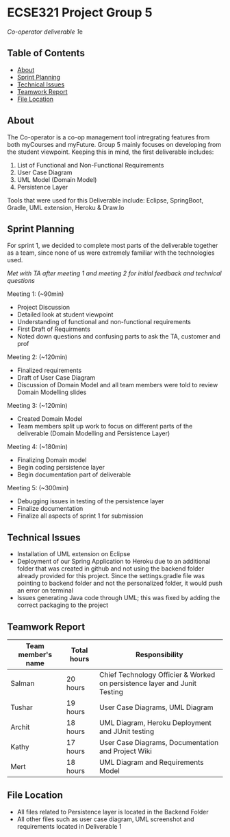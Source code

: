 # ECSE321 Project Group 5
*Co-operator deliverable 1*e

## Table of Contents
* [About](#about)
* [Sprint Planning](#sprint-planning)
* [Technical Issues](#technical-issues)
* [Teamwork Report](#teamwork-report)
* [File Location](#file-location)


## About
The Co-operator is a co-op management tool intregrating features from both myCourses and myFuture. Group 5 mainly focuses on developing from the student viewpoint. Keeping this in mind, the first deliverable includes: 

1. List of Functional and Non-Functional Requirements
2. User Case Diagram
3. UML Model (Domain Model)
4. Persistence Layer

Tools that were used for this Deliverable include: Eclipse, SpringBoot, Gradle, UML extension, Heroku & Draw.Io

## Sprint Planning
For sprint 1, we decided to complete most parts of the deliverable together as a team, since none of us were extremely familiar with the technologies used.

*Met with TA after meeting 1 and meeting 2 for initial feedback and technical questions*

Meeting 1: (~90min)
- Project Discussion
- Detailed look at student viewpoint
- Understanding of functional and non-functional requirements
- First Draft of Requirments
- Noted down questions and confusing parts to ask the TA, customer and prof

Meeting 2: (~120min)
- Finalized requirements
- Draft of User Case Diagram
- Discussion of Domain Model and all team members were told to review Domain Modelling slides

Meeting 3: (~120min)
- Created Domain Model
- Team members split up work to focus on different parts of the deliverable (Domain Modelling and Persistence Layer)

Meeting 4: (~180min)
- Finalizing Domain model
- Begin coding persistence layer
- Begin documentation part of deliverable

Meeting 5: (~300min)
- Debugging issues in testing of the persistence layer 
- Finalize documentation
- Finalize all aspects of sprint 1 for submission

## Technical Issues
- Installation of UML extension on Eclipse
- Deployment of our Spring Application to Heroku due to an additional folder that was created in github and not using the backend folder     already provided for this project. Since the settings.gradle file was pointing to backend folder and not the personalized folder, it       would push an error on terminal
- Issues generating Java code through UML; this was fixed by adding the correct packaging to the project

## Teamwork Report

|Team member's name|Total hours|Responsibility          |
|------------------|-----------|----------------------- |
|Salman            |   20 hours|Chief Technology Officier & Worked on persistence layer and Junit Testing
|Tushar            |   19 hours|User Case Diagrams, UML Diagram |
|Archit            |   18 hours|UML Diagram, Heroku Deployment and JUnit testing         |
|Kathy             |   17 hours|User Case Diagrams, Documentation and Project Wiki        |
|Mert              |   18 hours|UML Diagram and Requirements Model                        |

## File Location 
- All files related to Persistence layer is located in the Backend Folder
- All other files such as user case diagram, UML screenshot and requirements located in Deliverable 1


